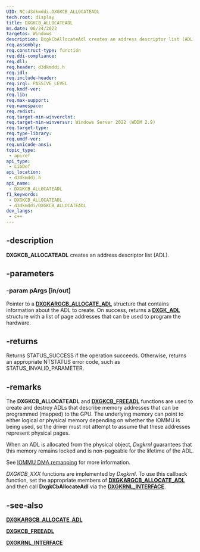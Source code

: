 ```yaml
---
UID: NC:d3dkmddi.DXGKCB_ALLOCATEADL
tech.root: display
title: DXGKCB_ALLOCATEADL
ms.date: 06/24/2022
targetos: Windows
description: DxgkCbAllocateAdl creates an address descriptor list (ADL).
req.assembly: 
req.construct-type: function
req.ddi-compliance: 
req.dll: 
req.header: d3dkmddi.h
req.idl: 
req.include-header: 
req.irql: PASSIVE_LEVEL
req.kmdf-ver: 
req.lib: 
req.max-support: 
req.namespace: 
req.redist: 
req.target-min-winverclnt: 
req.target-min-winversvr: Windows Server 2022 (WDDM 2.9)
req.target-type: 
req.type-library: 
req.umdf-ver: 
req.unicode-ansi: 
topic_type:
 - apiref
api_type:
 - LibDef
api_location:
 - d3dkmddi.h
api_name:
 - DXGKCB_ALLOCATEADL
f1_keywords:
 - DXGKCB_ALLOCATEADL
 - d3dkmddi/DXGKCB_ALLOCATEADL
dev_langs:
 - c++
---
```


## -description

**DXGKCB_ALLOCATEADL** creates an address descriptor list (ADL).

## -parameters

### -param pArgs [in/out]

Pointer to a [**DXGKARGCB_ALLOCATE_ADL**](ns-d3dkmddi-dxgkargcb_allocate_adl.md) structure that contains information about the ADL to create. On success, returns a [**DXGK_ADL**](ns-d3dkmddi-dxgk_adl.md) structure with a list of page addresses that can be used to program the hardware.

## -returns

Returns STATUS_SUCCESS if the operation succeeds. Otherwise, returns an appropriate NTSTATUS error code, such as STATUS_INVALID_PARAMETER.

## -remarks

The **DXGKCB_ALLOCATEADL** and [**DXGKCB_FREEADL**](nc-d3dkmddi-dxgkcb_freeadl.md) functions are used to create and destroy ADLs that describe memory addresses that can be programmed (mapped) to the GPU. The underlying memory can point to either logical or physical memory depending on whether the IOMMU is being used, so the driver must not attempt to assume that these addresses represent physical pages.

When an ADL is allocated from the physical object, *Dxgkrnl* guarantees that this memory remains locked and is non-pageable for the lifetime of the ADL.

See [IOMMU DMA remapping](/windows-hardware/drivers/display/iommu-dma-remapping) for more information.

*DXGKCB_XXX* functions are implemented by *Dxgkrnl*. To use this callback function, set the appropriate members of [**DXGKARGCB_ALLOCATE_ADL**](ns-d3dkmddi-dxgkargcb_allocate_adl.md) and then call **DxgkCbAllocateAdl** via the [**DXGKRNL_INTERFACE**](../dispmprt/ns-dispmprt-_dxgkrnl_interface.md).

## -see-also

[**DXGKARGCB_ALLOCATE_ADL**](ns-d3dkmddi-dxgkargcb_allocate_adl.md)

[**DXGKCB_FREEADL**](nc-d3dkmddi-dxgkcb_freeadl.md)

[**DXGKRNL_INTERFACE**](../dispmprt/ns-dispmprt-_dxgkrnl_interface.md)
